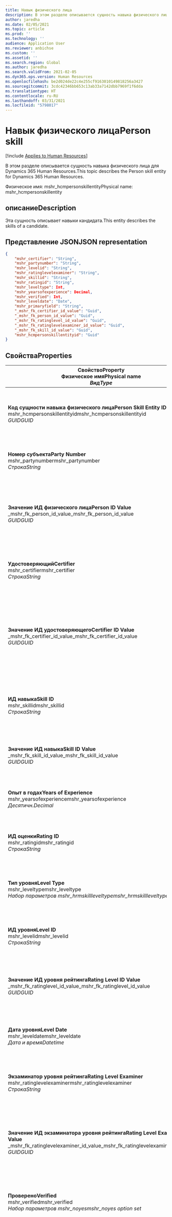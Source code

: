 ```yaml
---
title: Навык физического лица
description: В этом разделе описывается сущность навыка физического лица для Dynamics 365 Human Resources.
author: jaredha
ms.date: 02/05/2021
ms.topic: article
ms.prod: ''
ms.technology: ''
audience: Application User
ms.reviewer: anbichse
ms.custom: ''
ms.assetid: ''
ms.search.region: Global
ms.author: jaredha
ms.search.validFrom: 2021-02-05
ms.dyn365.ops.version: Human Resources
ms.openlocfilehash: be2d024de22c4e255cf9163010149818256a3427
ms.sourcegitcommit: 3cdc42346bb653c13ab33a7142dbb7969f1f6dda
ms.translationtype: HT
ms.contentlocale: ru-RU
ms.lasthandoff: 03/31/2021
ms.locfileid: "5798017"
---
```

# <a name="person-skill"></a><span data-ttu-id="9e88c-103">Навык физического лица</span><span class="sxs-lookup"><span data-stu-id="9e88c-103">Person skill</span></span>

[!include [Applies to Human Resources](../includes/applies-to-hr.md)]

<span data-ttu-id="9e88c-104">В этом разделе описывается сущность навыка физического лица для Dynamics 365 Human Resources.</span><span class="sxs-lookup"><span data-stu-id="9e88c-104">This topic describes the Person skill entity for Dynamics 365 Human Resources.</span></span>

<span data-ttu-id="9e88c-105">Физическое имя: mshr_hcmpersonskillentity</span><span class="sxs-lookup"><span data-stu-id="9e88c-105">Physical name: mshr_hcmpersonskillentity</span></span>

## <a name="description"></a><span data-ttu-id="9e88c-106">описание</span><span class="sxs-lookup"><span data-stu-id="9e88c-106">Description</span></span>

<span data-ttu-id="9e88c-107">Эта сущность описывает навыки кандидата.</span><span class="sxs-lookup"><span data-stu-id="9e88c-107">This entity describes the skills of a candidate.</span></span>

## <a name="json-representation"></a><span data-ttu-id="9e88c-108">Представление JSON</span><span class="sxs-lookup"><span data-stu-id="9e88c-108">JSON representation</span></span>

```json
{
    "mshr_certifier": "String",
    "mshr_partynumber": "String",
    "mshr_levelid": "String",
    "mshr_ratinglevelexaminer": "String",
    "mshr_skillid": "String",
    "mshr_ratingid": "String",
    "mshr_leveltype": Int,
    "mshr_yearsofexperience": Decimal,
    "mshr_verified": Int,
    "mshr_leveldate": "Date",
    "mshr_primaryfield": "String",
    "_mshr_fk_certifier_id_value": "Guid",
    "_mshr_fk_person_id_value": "Guid",
    "_mshr_fk_ratinglevel_id_value": "Guid",
    "_mshr_fk_ratinglevelexaminer_id_value": "Guid",
    "_mshr_fk_skill_id_value": "Guid",
    "mshr_hcmpersonskillentityid": "Guid"
}
```

## <a name="properties"></a><span data-ttu-id="9e88c-109">Свойства</span><span class="sxs-lookup"><span data-stu-id="9e88c-109">Properties</span></span>

| <span data-ttu-id="9e88c-110">Свойство</span><span class="sxs-lookup"><span data-stu-id="9e88c-110">Property</span></span><br><span data-ttu-id="9e88c-111">**Физическое имя**</span><span class="sxs-lookup"><span data-stu-id="9e88c-111">**Physical name**</span></span><br><span data-ttu-id="9e88c-112">**_Вид_**</span><span class="sxs-lookup"><span data-stu-id="9e88c-112">**_Type_**</span></span> | <span data-ttu-id="9e88c-113">Использование</span><span class="sxs-lookup"><span data-stu-id="9e88c-113">Use</span></span> | <span data-ttu-id="9e88c-114">описание</span><span class="sxs-lookup"><span data-stu-id="9e88c-114">Description</span></span> |
| --- | --- | --- |
| <span data-ttu-id="9e88c-115">**Код сущности навыка физического лица**</span><span class="sxs-lookup"><span data-stu-id="9e88c-115">**Person Skill Entity ID**</span></span><br><span data-ttu-id="9e88c-116">mshr_hcmpersonskillentityid</span><span class="sxs-lookup"><span data-stu-id="9e88c-116">mshr_hcmpersonskillentityid</span></span><br><span data-ttu-id="9e88c-117">*GUID*</span><span class="sxs-lookup"><span data-stu-id="9e88c-117">*GUID*</span></span> | <span data-ttu-id="9e88c-118">Только для чтения</span><span class="sxs-lookup"><span data-stu-id="9e88c-118">Read-only</span></span><br><span data-ttu-id="9e88c-119">Требуется</span><span class="sxs-lookup"><span data-stu-id="9e88c-119">Required</span></span> | <span data-ttu-id="9e88c-120">Созданный системой уникальный идентификатор записи сущности.</span><span class="sxs-lookup"><span data-stu-id="9e88c-120">System-generated unique identifier for the entity record.</span></span> |
| <span data-ttu-id="9e88c-121">**Номер субъекта**</span><span class="sxs-lookup"><span data-stu-id="9e88c-121">**Party Number**</span></span><br><span data-ttu-id="9e88c-122">mshr_partynumber</span><span class="sxs-lookup"><span data-stu-id="9e88c-122">mshr_partynumber</span></span><br><span data-ttu-id="9e88c-123">*Строка*</span><span class="sxs-lookup"><span data-stu-id="9e88c-123">*String*</span></span> | <span data-ttu-id="9e88c-124">Чтение/запись</span><span class="sxs-lookup"><span data-stu-id="9e88c-124">Read/write</span></span><br><span data-ttu-id="9e88c-125">Требуется</span><span class="sxs-lookup"><span data-stu-id="9e88c-125">Required</span></span> |   <span data-ttu-id="9e88c-126">ИД связанной записи субъекта (физического лица).</span><span class="sxs-lookup"><span data-stu-id="9e88c-126">The ID of the associated party (person) record.</span></span> |
| <span data-ttu-id="9e88c-127">**Значение ИД физического лица**</span><span class="sxs-lookup"><span data-stu-id="9e88c-127">**Person ID Value**</span></span><br><span data-ttu-id="9e88c-128">_mshr_fk_person_id_value</span><span class="sxs-lookup"><span data-stu-id="9e88c-128">_mshr_fk_person_id_value</span></span><br><span data-ttu-id="9e88c-129">*GUID*</span><span class="sxs-lookup"><span data-stu-id="9e88c-129">*GUID*</span></span> | <span data-ttu-id="9e88c-130">Только для чтения</span><span class="sxs-lookup"><span data-stu-id="9e88c-130">Read-only</span></span><br><span data-ttu-id="9e88c-131">Требуется</span><span class="sxs-lookup"><span data-stu-id="9e88c-131">Required</span></span><br><span data-ttu-id="9e88c-132">Внешний ключ: mshr_dirpersonentityid сущности mshr_dirpersonentity</span><span class="sxs-lookup"><span data-stu-id="9e88c-132">Foreign key: mshr_dirpersonentityid of mshr_dirpersonentity</span></span> | <span data-ttu-id="9e88c-133">Созданный системой уникальный идентификатор записи сущности субъекта (физического лица).</span><span class="sxs-lookup"><span data-stu-id="9e88c-133">The system-generated identifier of the party (person) entity record.</span></span> |
| <span data-ttu-id="9e88c-134">**Удостоверяющий**</span><span class="sxs-lookup"><span data-stu-id="9e88c-134">**Certifier**</span></span><br><span data-ttu-id="9e88c-135">mshr_certifier</span><span class="sxs-lookup"><span data-stu-id="9e88c-135">mshr_certifier</span></span><br><span data-ttu-id="9e88c-136">*Строка*</span><span class="sxs-lookup"><span data-stu-id="9e88c-136">*String*</span></span> | <span data-ttu-id="9e88c-137">Чтение/запись</span><span class="sxs-lookup"><span data-stu-id="9e88c-137">Read/write</span></span><br><span data-ttu-id="9e88c-138">Необязательный</span><span class="sxs-lookup"><span data-stu-id="9e88c-138">Optional</span></span> | <span data-ttu-id="9e88c-139">Табельный номер сотрудника, который сертифицирован для данного навыка.</span><span class="sxs-lookup"><span data-stu-id="9e88c-139">The personnel number of the worker who certified this skill.</span></span> |
| <span data-ttu-id="9e88c-140">**Значение ИД удостоверяющего**</span><span class="sxs-lookup"><span data-stu-id="9e88c-140">**Certifier ID Value**</span></span><br><span data-ttu-id="9e88c-141">_mshr_fk_certifier_id_value</span><span class="sxs-lookup"><span data-stu-id="9e88c-141">_mshr_fk_certifier_id_value</span></span><br><span data-ttu-id="9e88c-142">*GUID*</span><span class="sxs-lookup"><span data-stu-id="9e88c-142">*GUID*</span></span> | <span data-ttu-id="9e88c-143">Только для чтения</span><span class="sxs-lookup"><span data-stu-id="9e88c-143">Read-only</span></span><br><span data-ttu-id="9e88c-144">Необязательный</span><span class="sxs-lookup"><span data-stu-id="9e88c-144">Optional</span></span><br><span data-ttu-id="9e88c-145">Внешний ключ: mshr_hcmworkerentityid сущности mshr_hcmworkerentity</span><span class="sxs-lookup"><span data-stu-id="9e88c-145">Foreign key: mshr_hcmworkerentityid of mshr_hcmworkerentity</span></span> | <span data-ttu-id="9e88c-146">Созданный системой уникальный идентификатор записи работника для работника, который сертифицировал навык.</span><span class="sxs-lookup"><span data-stu-id="9e88c-146">System-generated unique identifier of the worker record for the worker who certified the skill.</span></span> |
| <span data-ttu-id="9e88c-147">**ИД навыка**</span><span class="sxs-lookup"><span data-stu-id="9e88c-147">**Skill ID**</span></span><br><span data-ttu-id="9e88c-148">mshr_skillid</span><span class="sxs-lookup"><span data-stu-id="9e88c-148">mshr_skillid</span></span><br><span data-ttu-id="9e88c-149">*Строка*</span><span class="sxs-lookup"><span data-stu-id="9e88c-149">*String*</span></span> | <span data-ttu-id="9e88c-150">Чтение/запись</span><span class="sxs-lookup"><span data-stu-id="9e88c-150">Read/write</span></span><br><span data-ttu-id="9e88c-151">Требуется</span><span class="sxs-lookup"><span data-stu-id="9e88c-151">Required</span></span> | <span data-ttu-id="9e88c-152">Идентификатор навыка, определенный в модуле Human Resources.</span><span class="sxs-lookup"><span data-stu-id="9e88c-152">The identifier of the skill defined in Human Resources.</span></span> |
| <span data-ttu-id="9e88c-153">**Значение ИД навыка**</span><span class="sxs-lookup"><span data-stu-id="9e88c-153">**Skill ID Value**</span></span><br><span data-ttu-id="9e88c-154">_mshr_fk_skill_id_value</span><span class="sxs-lookup"><span data-stu-id="9e88c-154">_mshr_fk_skill_id_value</span></span><br><span data-ttu-id="9e88c-155">*GUID*</span><span class="sxs-lookup"><span data-stu-id="9e88c-155">*GUID*</span></span> | <span data-ttu-id="9e88c-156">Только для чтения</span><span class="sxs-lookup"><span data-stu-id="9e88c-156">Read-only</span></span><br><span data-ttu-id="9e88c-157">Требуется</span><span class="sxs-lookup"><span data-stu-id="9e88c-157">Required</span></span><br><span data-ttu-id="9e88c-158">Внешний ключ: mshr_hcmskillentityid сущности mshr_hcmskillentity</span><span class="sxs-lookup"><span data-stu-id="9e88c-158">Foreign key: mshr_hcmskillentityid of mshr_hcmskillentity</span></span> | <span data-ttu-id="9e88c-159">Создаваемый системой идентификатор выбранного навыка.</span><span class="sxs-lookup"><span data-stu-id="9e88c-159">The system-generated identifier of the selected skill.</span></span> |
| <span data-ttu-id="9e88c-160">**Опыт в годах**</span><span class="sxs-lookup"><span data-stu-id="9e88c-160">**Years of Experience**</span></span><br><span data-ttu-id="9e88c-161">mshr_yearsofexperience</span><span class="sxs-lookup"><span data-stu-id="9e88c-161">mshr_yearsofexperience</span></span><br><span data-ttu-id="9e88c-162">*Десятичн.*</span><span class="sxs-lookup"><span data-stu-id="9e88c-162">*Decimal*</span></span> | <span data-ttu-id="9e88c-163">Чтение/запись</span><span class="sxs-lookup"><span data-stu-id="9e88c-163">Read/write</span></span><br><span data-ttu-id="9e88c-164">Необязательный</span><span class="sxs-lookup"><span data-stu-id="9e88c-164">Optional</span></span> | <span data-ttu-id="9e88c-165">Опыт в годах для данного навыка кандидата.</span><span class="sxs-lookup"><span data-stu-id="9e88c-165">The years of experience the candidate has in this skill.</span></span> |
| <span data-ttu-id="9e88c-166">**ИД оценки**</span><span class="sxs-lookup"><span data-stu-id="9e88c-166">**Rating ID**</span></span><br><span data-ttu-id="9e88c-167">mshr_ratingid</span><span class="sxs-lookup"><span data-stu-id="9e88c-167">mshr_ratingid</span></span><br><span data-ttu-id="9e88c-168">*Строка*</span><span class="sxs-lookup"><span data-stu-id="9e88c-168">*String*</span></span> | <span data-ttu-id="9e88c-169">Чтение/запись</span><span class="sxs-lookup"><span data-stu-id="9e88c-169">Read/write</span></span><br><span data-ttu-id="9e88c-170">Требуется</span><span class="sxs-lookup"><span data-stu-id="9e88c-170">Required</span></span> | <span data-ttu-id="9e88c-171">Тип шкалы оценки.</span><span class="sxs-lookup"><span data-stu-id="9e88c-171">The rating scale type.</span></span> <span data-ttu-id="9e88c-172">Для этой сущности значением является **Навыки**.</span><span class="sxs-lookup"><span data-stu-id="9e88c-172">For this entity, the value is **Skills**.</span></span> |
| <span data-ttu-id="9e88c-173">**Тип уровня**</span><span class="sxs-lookup"><span data-stu-id="9e88c-173">**Level Type**</span></span><br><span data-ttu-id="9e88c-174">mshr_leveltype</span><span class="sxs-lookup"><span data-stu-id="9e88c-174">mshr_leveltype</span></span><br><span data-ttu-id="9e88c-175">*Набор параметров mshr_hrmskillleveltype*</span><span class="sxs-lookup"><span data-stu-id="9e88c-175">*mshr_hrmskillleveltype option set*</span></span> | <span data-ttu-id="9e88c-176">Чтение/запись</span><span class="sxs-lookup"><span data-stu-id="9e88c-176">Read/write</span></span><br><span data-ttu-id="9e88c-177">Требуется</span><span class="sxs-lookup"><span data-stu-id="9e88c-177">Required</span></span> | <span data-ttu-id="9e88c-178">Классификация типов для уровня, назначенного данному навыку.</span><span class="sxs-lookup"><span data-stu-id="9e88c-178">A type categorization for the level assigned to the skill.</span></span> |
| <span data-ttu-id="9e88c-179">**ИД уровня**</span><span class="sxs-lookup"><span data-stu-id="9e88c-179">**Level ID**</span></span><br><span data-ttu-id="9e88c-180">mshr_levelid</span><span class="sxs-lookup"><span data-stu-id="9e88c-180">mshr_levelid</span></span><br><span data-ttu-id="9e88c-181">*Строка*</span><span class="sxs-lookup"><span data-stu-id="9e88c-181">*String*</span></span> | <span data-ttu-id="9e88c-182">Чтение/запись</span><span class="sxs-lookup"><span data-stu-id="9e88c-182">Read/write</span></span><br><span data-ttu-id="9e88c-183">Требуется</span><span class="sxs-lookup"><span data-stu-id="9e88c-183">Required</span></span> | <span data-ttu-id="9e88c-184">ИД уровня рейтинга, который имеет кандидат для этого навыка.</span><span class="sxs-lookup"><span data-stu-id="9e88c-184">The ID of the Rating Level the candidate has for this skill.</span></span> |
| <span data-ttu-id="9e88c-185">**Значение ИД уровня рейтинга**</span><span class="sxs-lookup"><span data-stu-id="9e88c-185">**Rating Level ID Value**</span></span><br><span data-ttu-id="9e88c-186">_mshr_fk_ratinglevel_id_value</span><span class="sxs-lookup"><span data-stu-id="9e88c-186">_mshr_fk_ratinglevel_id_value</span></span><br><span data-ttu-id="9e88c-187">*GUID*</span><span class="sxs-lookup"><span data-stu-id="9e88c-187">*GUID*</span></span> | <span data-ttu-id="9e88c-188">Только для чтения</span><span class="sxs-lookup"><span data-stu-id="9e88c-188">Read-only</span></span><br><span data-ttu-id="9e88c-189">Требуется</span><span class="sxs-lookup"><span data-stu-id="9e88c-189">Required</span></span><br><span data-ttu-id="9e88c-190">Внешний ключ: mshr_hcmratinglevelentityid сущности mshr_hcmratinglevelentity</span><span class="sxs-lookup"><span data-stu-id="9e88c-190">Foreign key: mshr_hcmratinglevelentityid of mshr_hcmratinglevelentity</span></span> | <span data-ttu-id="9e88c-191">Создаваемый системой идентификатор уровня рейтинга.</span><span class="sxs-lookup"><span data-stu-id="9e88c-191">The system-generated identifier of the rating level.</span></span> |
| <span data-ttu-id="9e88c-192">**Дата уровня**</span><span class="sxs-lookup"><span data-stu-id="9e88c-192">**Level Date**</span></span><br><span data-ttu-id="9e88c-193">mshr_leveldate</span><span class="sxs-lookup"><span data-stu-id="9e88c-193">mshr_leveldate</span></span><br><span data-ttu-id="9e88c-194">*Дата и время*</span><span class="sxs-lookup"><span data-stu-id="9e88c-194">*Datetime*</span></span> | <span data-ttu-id="9e88c-195">Чтение/запись</span><span class="sxs-lookup"><span data-stu-id="9e88c-195">Read/write</span></span><br><span data-ttu-id="9e88c-196">Требуется</span><span class="sxs-lookup"><span data-stu-id="9e88c-196">Required</span></span> | <span data-ttu-id="9e88c-197">Дата, когда был оценен уровень навыка кандидата.</span><span class="sxs-lookup"><span data-stu-id="9e88c-197">The date at which the candidate was rated in the skill.</span></span> |
| <span data-ttu-id="9e88c-198">**Экзаминатор уровня рейтинга**</span><span class="sxs-lookup"><span data-stu-id="9e88c-198">**Rating Level Examiner**</span></span><br><span data-ttu-id="9e88c-199">mshr_ratinglevelexaminer</span><span class="sxs-lookup"><span data-stu-id="9e88c-199">mshr_ratinglevelexaminer</span></span><br><span data-ttu-id="9e88c-200">*Строка*</span><span class="sxs-lookup"><span data-stu-id="9e88c-200">*String*</span></span> | <span data-ttu-id="9e88c-201">Чтение/запись</span><span class="sxs-lookup"><span data-stu-id="9e88c-201">Read/write</span></span><br><span data-ttu-id="9e88c-202">Необязательный</span><span class="sxs-lookup"><span data-stu-id="9e88c-202">Optional</span></span> | <span data-ttu-id="9e88c-203">Табельный номер сотрудника, который оценил кандидата.</span><span class="sxs-lookup"><span data-stu-id="9e88c-203">The personnel number of the worker who rated the candidate.</span></span> |
| <span data-ttu-id="9e88c-204">**Значение ИД экзаминатора уровня рейтинга**</span><span class="sxs-lookup"><span data-stu-id="9e88c-204">**Rating Level Examiner ID Value**</span></span><br><span data-ttu-id="9e88c-205">_mshr_fk_ratinglevelexaminer_id_value</span><span class="sxs-lookup"><span data-stu-id="9e88c-205">_mshr_fk_ratinglevelexaminer_id_value</span></span><br><span data-ttu-id="9e88c-206">*GUID*</span><span class="sxs-lookup"><span data-stu-id="9e88c-206">*GUID*</span></span> | <span data-ttu-id="9e88c-207">Только для чтения</span><span class="sxs-lookup"><span data-stu-id="9e88c-207">Read-only</span></span><br><span data-ttu-id="9e88c-208">Необязательный</span><span class="sxs-lookup"><span data-stu-id="9e88c-208">Optional</span></span><br><span data-ttu-id="9e88c-209">Внешний ключ: mshr_hcmworkerentityid сущности mshr_hcmworkerentity</span><span class="sxs-lookup"><span data-stu-id="9e88c-209">Foreign key: mshr_hcmworkerentityid of mshr_hcmworkerentity</span></span> | <span data-ttu-id="9e88c-210">Созданный системой идентификатор работника, который проверил уровень навыка кандидата.</span><span class="sxs-lookup"><span data-stu-id="9e88c-210">The system-generated identifier of the worker who examined the candidate’s skill level.</span></span> |
| <span data-ttu-id="9e88c-211">**Проверено**</span><span class="sxs-lookup"><span data-stu-id="9e88c-211">**Verified**</span></span><br><span data-ttu-id="9e88c-212">mshr_verified</span><span class="sxs-lookup"><span data-stu-id="9e88c-212">mshr_verified</span></span><br><span data-ttu-id="9e88c-213">*Набор параметров mshr_noyes*</span><span class="sxs-lookup"><span data-stu-id="9e88c-213">*mshr_noyes option set*</span></span> | <span data-ttu-id="9e88c-214">Чтение/запись</span><span class="sxs-lookup"><span data-stu-id="9e88c-214">Read/write</span></span><br><span data-ttu-id="9e88c-215">Требуется</span><span class="sxs-lookup"><span data-stu-id="9e88c-215">Required</span></span> | <span data-ttu-id="9e88c-216">Указывает, был ли проверен оцененный уровень навыка.</span><span class="sxs-lookup"><span data-stu-id="9e88c-216">Indicates whether the assessed skill level has been verified.</span></span> |
| <span data-ttu-id="9e88c-217">**Основное поле**</span><span class="sxs-lookup"><span data-stu-id="9e88c-217">**Primary Field**</span></span><br><span data-ttu-id="9e88c-218">mshr_primaryfield</span><span class="sxs-lookup"><span data-stu-id="9e88c-218">mshr_primaryfield</span></span><br><span data-ttu-id="9e88c-219">*Строка*</span><span class="sxs-lookup"><span data-stu-id="9e88c-219">*String*</span></span> | <span data-ttu-id="9e88c-220">Только для чтения</span><span class="sxs-lookup"><span data-stu-id="9e88c-220">Read-only</span></span><br><span data-ttu-id="9e88c-221">Требуется</span><span class="sxs-lookup"><span data-stu-id="9e88c-221">Required</span></span> | <span data-ttu-id="9e88c-222">Поле для, использования в качестве идентификатора записи сущности.</span><span class="sxs-lookup"><span data-stu-id="9e88c-222">Field to be used as an identifier of the entity record.</span></span> <span data-ttu-id="9e88c-223">Комбинация номера субъекта, типа уровня, ИД навыка и даты уровня.</span><span class="sxs-lookup"><span data-stu-id="9e88c-223">Combination of party number, level type, skill ID, and level date.</span></span> |

## <a name="see-also"></a><span data-ttu-id="9e88c-224">См. также</span><span class="sxs-lookup"><span data-stu-id="9e88c-224">See also</span></span>

[<span data-ttu-id="9e88c-225">Введение в интерфейс API интеграции системы отслеживания кандидатов</span><span class="sxs-lookup"><span data-stu-id="9e88c-225">Applicant Tracking System integration API introduction</span></span>](hr-admin-integration-ats-api-introduction.md)<br>
[<span data-ttu-id="9e88c-226">Пример запроса кандидата для приема на работу</span><span class="sxs-lookup"><span data-stu-id="9e88c-226">Example query for Candidate to hire</span></span>](hr-admin-integration-ats-api-candidate-to-hire-example-query.md)



[!INCLUDE[footer-include](../includes/footer-banner.md)]